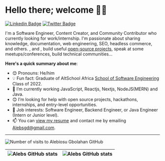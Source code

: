 # Hello there; welcome 👋🏾

[![Linkedin Badge](https://img.shields.io/badge/-Timothy-blue?style=for-the-badge&logo=Linkedin&logoColor=white&link=www.linkedin.com/in/olugbenga-timothy/)](https://www.linkedin.com/in/iambolajiayo) [![Twitter Badge](https://img.shields.io/badge/-@tobii_oi-1ca0f1?style=for-the-badge&logo=twitter&logoColor=white&link=https://twitter.com/ExeAlebs)](https://twitter.com/tobii_oi)

I'm a Software Engineer, Content Creator, and Community Contributor who currently looking for work/internship. I'm passionate about sharing knowledge, documentation, web engineering, SEO, headless commerce, and others. , and , build useful [open-source projects](https://github.com/EXEAlebs), speak at some meetups/conferences, build technical communities...

**Here's a quick summary about me**:

- 😊 Pronouns: He/him
- 💡 Fun fact: Graduate  of  AltSchool Africa [School of Software Engineering](https://altschoolafrica.com/schools/engineering) Class of 2022.
- 🌱 I’m currently working JavaScript, Reactjs, Nextjs, NodeJS(MERN) and Java.
- 😊 I’m looking for help with open source projects, hackathons, internships, and entry-level opportunities.
- 💼 Job interests: Software Engineer, Backend Engineer, or Java Engineer (Intern or Junior level).
- 📫 You can [view my resume](https://docs.google.com/document/d/1iHjfplXe2B0Zt46l9eprg3TLbezdfzI2muk3HSDLVng/edit?usp=sharing) and contact me by emailing Alebsgd@gmail.com.

---
<!-- --- -->
<p align="left"> <img src="https://komarev.com/ghpvc/?username=Exe-Alebs&label=Profile%20Visits&color=0e75b6&style=flat" alt="Number of visits to Alebiosu Gbolahan GitHub" /> </p>



| <img align="center" src="https://github-readme-stats.vercel.app/api?username=Exe-Alebs&show_icons=true&include_all_commits=true&hide_border=true" alt="Alebs GitHub stats" /> | <img align="center" src="https://github-readme-stats.vercel.app/api/top-langs/?username=Exe-Alebs&langs_count=8&layout=compact&hide_border=true" alt=" Alebs GitHub stats" /> |
| ------------- | ------------- |